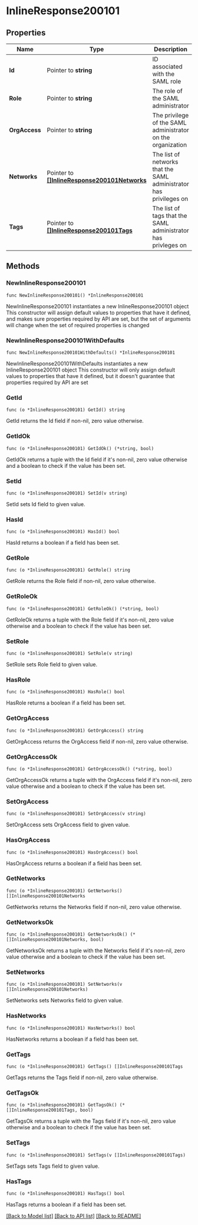# InlineResponse200101

## Properties

Name | Type | Description | Notes
------------ | ------------- | ------------- | -------------
**Id** | Pointer to **string** | ID associated with the SAML role | [optional] 
**Role** | Pointer to **string** | The role of the SAML administrator | [optional] 
**OrgAccess** | Pointer to **string** | The privilege of the SAML administrator on the organization | [optional] 
**Networks** | Pointer to [**[]InlineResponse200101Networks**](InlineResponse200101Networks.md) | The list of networks that the SAML administrator has privileges on | [optional] 
**Tags** | Pointer to [**[]InlineResponse200101Tags**](InlineResponse200101Tags.md) | The list of tags that the SAML administrator has privleges on | [optional] 

## Methods

### NewInlineResponse200101

`func NewInlineResponse200101() *InlineResponse200101`

NewInlineResponse200101 instantiates a new InlineResponse200101 object
This constructor will assign default values to properties that have it defined,
and makes sure properties required by API are set, but the set of arguments
will change when the set of required properties is changed

### NewInlineResponse200101WithDefaults

`func NewInlineResponse200101WithDefaults() *InlineResponse200101`

NewInlineResponse200101WithDefaults instantiates a new InlineResponse200101 object
This constructor will only assign default values to properties that have it defined,
but it doesn't guarantee that properties required by API are set

### GetId

`func (o *InlineResponse200101) GetId() string`

GetId returns the Id field if non-nil, zero value otherwise.

### GetIdOk

`func (o *InlineResponse200101) GetIdOk() (*string, bool)`

GetIdOk returns a tuple with the Id field if it's non-nil, zero value otherwise
and a boolean to check if the value has been set.

### SetId

`func (o *InlineResponse200101) SetId(v string)`

SetId sets Id field to given value.

### HasId

`func (o *InlineResponse200101) HasId() bool`

HasId returns a boolean if a field has been set.

### GetRole

`func (o *InlineResponse200101) GetRole() string`

GetRole returns the Role field if non-nil, zero value otherwise.

### GetRoleOk

`func (o *InlineResponse200101) GetRoleOk() (*string, bool)`

GetRoleOk returns a tuple with the Role field if it's non-nil, zero value otherwise
and a boolean to check if the value has been set.

### SetRole

`func (o *InlineResponse200101) SetRole(v string)`

SetRole sets Role field to given value.

### HasRole

`func (o *InlineResponse200101) HasRole() bool`

HasRole returns a boolean if a field has been set.

### GetOrgAccess

`func (o *InlineResponse200101) GetOrgAccess() string`

GetOrgAccess returns the OrgAccess field if non-nil, zero value otherwise.

### GetOrgAccessOk

`func (o *InlineResponse200101) GetOrgAccessOk() (*string, bool)`

GetOrgAccessOk returns a tuple with the OrgAccess field if it's non-nil, zero value otherwise
and a boolean to check if the value has been set.

### SetOrgAccess

`func (o *InlineResponse200101) SetOrgAccess(v string)`

SetOrgAccess sets OrgAccess field to given value.

### HasOrgAccess

`func (o *InlineResponse200101) HasOrgAccess() bool`

HasOrgAccess returns a boolean if a field has been set.

### GetNetworks

`func (o *InlineResponse200101) GetNetworks() []InlineResponse200101Networks`

GetNetworks returns the Networks field if non-nil, zero value otherwise.

### GetNetworksOk

`func (o *InlineResponse200101) GetNetworksOk() (*[]InlineResponse200101Networks, bool)`

GetNetworksOk returns a tuple with the Networks field if it's non-nil, zero value otherwise
and a boolean to check if the value has been set.

### SetNetworks

`func (o *InlineResponse200101) SetNetworks(v []InlineResponse200101Networks)`

SetNetworks sets Networks field to given value.

### HasNetworks

`func (o *InlineResponse200101) HasNetworks() bool`

HasNetworks returns a boolean if a field has been set.

### GetTags

`func (o *InlineResponse200101) GetTags() []InlineResponse200101Tags`

GetTags returns the Tags field if non-nil, zero value otherwise.

### GetTagsOk

`func (o *InlineResponse200101) GetTagsOk() (*[]InlineResponse200101Tags, bool)`

GetTagsOk returns a tuple with the Tags field if it's non-nil, zero value otherwise
and a boolean to check if the value has been set.

### SetTags

`func (o *InlineResponse200101) SetTags(v []InlineResponse200101Tags)`

SetTags sets Tags field to given value.

### HasTags

`func (o *InlineResponse200101) HasTags() bool`

HasTags returns a boolean if a field has been set.


[[Back to Model list]](../README.md#documentation-for-models) [[Back to API list]](../README.md#documentation-for-api-endpoints) [[Back to README]](../README.md)


